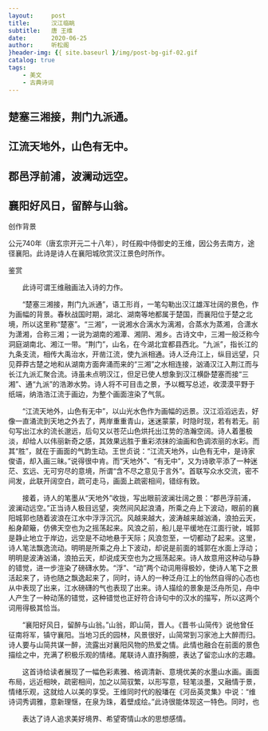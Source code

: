 ```yaml
---
layout:     post
title:      汉江临眺
subtitle:   唐 王维
date:       2020-06-25
author:     听松阁
}header-img: {{ site.baseurl }/img/post-bg-gif-02.gif
catalog: true
tags:
    - 美文
    - 古典诗词
---
```


## 楚塞三湘接，荆门九派通。
## 江流天地外，山色有无中。
## 郡邑浮前浦，波澜动远空。
## 襄阳好风日，留醉与山翁。



创作背景

公元740年（唐玄宗开元二十八年），时任殿中侍御史的王维，因公务去南方，途径襄阳。此诗是诗人在襄阳城欣赏汉江景色时所作。





鉴赏



　　此诗可谓王维融画法入诗的力作。



　　“楚塞三湘接，荆门九派通”，语工形肖，一笔勾勒出汉江雄浑壮阔的景色，作为画幅的背景。春秋战国时期，湖北、湖南等地都属于楚国，而襄阳位于楚之北境，所以这里称“楚塞”。“三湘”，一说湘水合漓水为漓湘，合蒸水为蒸湘，合潇水为潇湘，合称三湘；一说为湖南的湘潭、湘阴、湘乡。古诗文中，三湘一般泛称今洞庭湖南北、湘江一带。“荆门”，山名，在今湖北宜都县西北。“九派”，指长江的九条支流，相传大禹治水，开凿江流，使九派相通。诗人泛舟江上，纵目远望，只见莽莽古楚之地和从湖南方面奔涌而来的“三湘”之水相连接，汹涌汉江入荆江而与长江九派汇聚合流。诗虽未点明汉江，但足已使人想象到汉江横卧楚塞而接“三湘”、通“九派”的浩渺水势。诗人将不可目击之景，予以概写总述，收漠漠平野于纸端，纳浩浩江流于画边，为整个画面渲染了气氛。



　　“江流天地外，山色有无中”，以山光水色作为画幅的远景。汉江滔滔远去，好像一直涌流到天地之外去了，两岸重重青山，迷迷蒙蒙，时隐时现，若有若无。前句写出江水的流长邈远，后句又以苍茫山色烘托出江势的浩瀚空阔。诗人着墨极淡，却给人以伟丽新奇之感，其效果远胜于重彩浓抹的油画和色调浓丽的水彩。而其“胜”，就在于画面的气韵生动。王世贞说：“江流天地外，山色有无中，是诗家俊语，却入画三昧。”说得很中肯。而“天地外”、“有无中”，又为诗歌平添了一种迷茫、玄远、无可穷尽的意境，所谓“含不尽之意见于言外”。首联写众水交流，密不间发，此联开阔空白，疏可走马，画面上疏密相间，错综有致。



　　接着，诗人的笔墨从“天地外”收拢，写出眼前波澜壮阔之景：“郡邑浮前浦，波澜动远空。”正当诗人极目远望，突然间风起浪涌，所乘之舟上下波动，眼前的襄阳城郭也随着波浪在江水中浮浮沉沉。风越来越大，波涛越来越汹涌，浪拍云天，船身颠簸，仿佛天空也为之摇荡起来。风浪之前，船儿是平缓地在江面行驶，城郭是静止地立于岸边，远空是不动地悬于天际；风浪忽至，一切都动了起来。这里，诗人笔法飘逸流动。明明是所乘之舟上下波动，却说是前面的城郭在水面上浮动；明明是波涛汹涌，浪拍云天，却说成天空也为之摇荡起来。诗人故意用这种动与静的错觉，进一步渲染了磅礴水势。“浮”、“动”两个动词用得极妙，使诗人笔下之景活起来了，诗也随之飘逸起来了，同时，诗人的一种泛舟江上的怡然自得的心态也从中表现了出来，江水磅礴的气也表现了出来。诗人描绘的景象是泛舟所见，舟中人产生了一种动荡的错觉，这种错觉也正好符合诗句中的汉水的描写，所以这两个词用得极其恰当。



　　“襄阳好风日，留醉与山翁。”山翁，即山简，晋人。《晋书·山简传》说他曾任征南将军，镇守襄阳。当地习氏的园林，风景很好，山简常到习家池上大醉而归。诗人要与山简共谋一醉，流露出对襄阳风物的热爱之情。此情也融合在前面的景色描绘之中，充满了积极乐观的情绪。尾联诗人直抒胸臆，表达了留恋山水的志趣。



　　这首诗给读者展现了一幅色彩素雅、格调清新、意境优美的水墨山水画。画面布局，远近相映，疏密相间，加之以简驭繁，以形写意，轻笔淡墨，又融情于景，情绪乐观，这就给人以美的享受。王维同时代的殷璠在《河岳英灵集》中说：“维诗词秀调雅，意新理惬，在泉为珠，着壁成绘。”此诗很能体现这一特色。同时，也



　　表达了诗人追求美好境界、希望寄情山水的思想感情。
